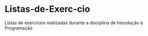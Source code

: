 # Listas-de-Exerc-cio
Listas de exercícios realizadas durante a disciplina de Introdução à Programação
